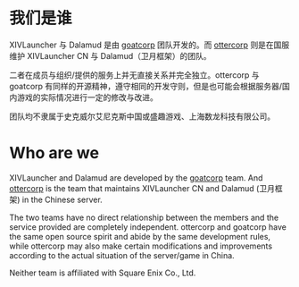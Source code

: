 # 我们是谁

XIVLauncher 与 Dalamud 是由 [goatcorp](https://github.com/goatcorp) 团队开发的。而 [ottercorp](https://github.com/ottercorp) 则是在国服维护 XIVLauncher CN 与 Dalamud（卫月框架）的团队。

二者在成员与组织/提供的服务上并无直接关系并完全独立。ottercorp 与 goatcorp 有同样的开源精神，遵守相同的开发守则，但是也可能会根据服务器/国内游戏的实际情况进行一定的修改与改进。

团队均不隶属于史克威尔艾尼克斯中国或盛趣游戏、上海数龙科技有限公司。

# Who are we

XIVLauncher and Dalamud are developed by the [goatcorp](https://github.com/goatcorp) team. And [ottercorp](https://github.com/ottercorp) is the team that maintains XIVLauncher CN and Dalamud (卫月框架) in the Chinese server.

The two teams have no direct relationship between the members and the service provided are completely independent. ottercorp and goatcorp have the same open source spirit and abide by the same development rules, while ottercorp may also make certain modifications and improvements according to the actual situation of the server/game in China.

Neither team is affiliated with Square Enix Co., Ltd.
